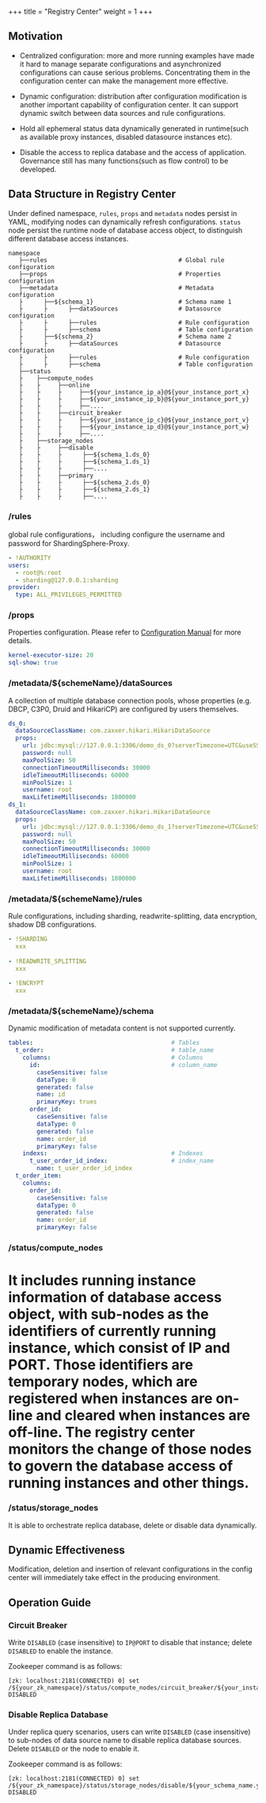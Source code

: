 +++
title = "Registry Center"
weight = 1
+++

## Motivation

- Centralized configuration: more and more running examples have made it hard to manage separate configurations and asynchronized configurations can cause serious problems. Concentrating them in the configuration center can make the management more effective.

- Dynamic configuration: distribution after configuration modification is another important capability of configuration center. It can support dynamic switch between data sources and rule configurations.

- Hold all ephemeral status data dynamically generated in runtime(such as available proxy instances, disabled datasource instances etc).

- Disable the access to replica database and the access of application. Governance still has many functions(such as flow control) to be developed.

## Data Structure in Registry Center

Under defined namespace, `rules`, `props` and `metadata` nodes persist in YAML, modifying nodes can dynamically refresh configurations. `status` node persist the runtime node of database access object, to distinguish different database access instances.

```
namespace
   ├──rules                                     # Global rule configuration
   ├──props                                     # Properties configuration
   ├──metadata                                  # Metadata configuration
   ├      ├──${schema_1}                        # Schema name 1
   ├      ├      ├──dataSources                 # Datasource configuration
   ├      ├      ├──rules                       # Rule configuration
   ├      ├      ├──schema                      # Table configuration
   ├      ├──${schema_2}                        # Schema name 2
   ├      ├      ├──dataSources                 # Datasource configuration
   ├      ├      ├──rules                       # Rule configuration
   ├      ├      ├──schema                      # Table configuration
   ├──status
   ├    ├──compute_nodes
   ├    ├     ├──online
   ├    ├     ├     ├──${your_instance_ip_a}@${your_instance_port_x}
   ├    ├     ├     ├──${your_instance_ip_b}@${your_instance_port_y}
   ├    ├     ├     ├──....
   ├    ├     ├──circuit_breaker
   ├    ├     ├     ├──${your_instance_ip_c}@${your_instance_port_v}
   ├    ├     ├     ├──${your_instance_ip_d}@${your_instance_port_w}
   ├    ├     ├     ├──....
   ├    ├──storage_nodes
   ├    ├     ├──disable
   ├    ├     ├      ├──${schema_1.ds_0}
   ├    ├     ├      ├──${schema_1.ds_1}
   ├    ├     ├      ├──....
   ├    ├     ├──primary
   ├    ├     ├      ├──${schema_2.ds_0}
   ├    ├     ├      ├──${schema_2.ds_1}
   ├    ├     ├      ├──....
```

### /rules

global rule configurations， including configure the username and password for ShardingSphere-Proxy.

```yaml
- !AUTHORITY
users:
  - root@%:root
  - sharding@127.0.0.1:sharding
provider:
  type: ALL_PRIVILEGES_PERMITTED
```

### /props

Properties configuration. Please refer to [Configuration Manual](/en/user-manual/shardingsphere-jdbc/configuration/) for more details.

```yaml
kernel-executor-size: 20
sql-show: true
```

### /metadata/${schemeName}/dataSources

A collection of multiple database connection pools, whose properties (e.g. DBCP, C3P0, Druid and HikariCP) are configured by users themselves.

```yaml
ds_0: 
  dataSourceClassName: com.zaxxer.hikari.HikariDataSource
  props:
    url: jdbc:mysql://127.0.0.1:3306/demo_ds_0?serverTimezone=UTC&useSSL=false
    password: null
    maxPoolSize: 50
    connectionTimeoutMilliseconds: 30000
    idleTimeoutMilliseconds: 60000
    minPoolSize: 1
    username: root
    maxLifetimeMilliseconds: 1800000
ds_1: 
  dataSourceClassName: com.zaxxer.hikari.HikariDataSource
  props:
    url: jdbc:mysql://127.0.0.1:3306/demo_ds_1?serverTimezone=UTC&useSSL=false
    password: null
    maxPoolSize: 50
    connectionTimeoutMilliseconds: 30000
    idleTimeoutMilliseconds: 60000
    minPoolSize: 1
    username: root
    maxLifetimeMilliseconds: 1800000
```

### /metadata/${schemeName}/rules

Rule configurations, including sharding, readwrite-splitting, data encryption, shadow DB configurations.

```yaml
- !SHARDING
  xxx
  
- !READWRITE_SPLITTING
  xxx
  
- !ENCRYPT
  xxx
```

### /metadata/${schemeName}/schema

Dynamic modification of metadata content is not supported currently.

```yaml
tables:                                       # Tables
  t_order:                                    # table_name
    columns:                                  # Columns
      id:                                     # column_name
        caseSensitive: false
        dataType: 0
        generated: false
        name: id
        primaryKey: trues
      order_id:
        caseSensitive: false
        dataType: 0
        generated: false
        name: order_id
        primaryKey: false
    indexs:                                   # Indexes
      t_user_order_id_index:                  # index_name
        name: t_user_order_id_index
  t_order_item:
    columns:
      order_id:
        caseSensitive: false
        dataType: 0
        generated: false
        name: order_id
        primaryKey: false
```

### /status/compute_nodes

# It includes running instance information of database access object, with sub-nodes as the identifiers of currently running instance, which consist of IP and PORT. Those identifiers are temporary nodes, which are registered when instances are on-line and cleared when instances are off-line. The registry center monitors the change of those nodes to govern the database access of running instances and other things.

### /status/storage_nodes

It is able to orchestrate replica database, delete or disable data dynamically.

## Dynamic Effectiveness

Modification, deletion and insertion of relevant configurations in the config center will immediately take effect in the producing environment.

## Operation Guide

### Circuit Breaker

Write `DISABLED` (case insensitive) to `IP@PORT` to disable that instance; delete `DISABLED` to enable the instance.

Zookeeper command is as follows:

```
[zk: localhost:2181(CONNECTED) 0] set /${your_zk_namespace}/status/compute_nodes/circuit_breaker/${your_instance_ip_a}@${your_instance_port_x} DISABLED
```

### Disable Replica Database

Under replica query scenarios, users can write `DISABLED` (case insensitive) to sub-nodes of data source name to disable replica database sources. Delete `DISABLED` or the node to enable it.

Zookeeper command is as follows:

```
[zk: localhost:2181(CONNECTED) 0] set /${your_zk_namespace}/status/storage_nodes/disable/${your_schema_name.your_replica_datasource_name} DISABLED
```
